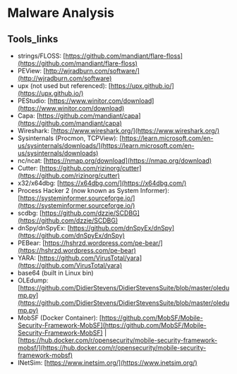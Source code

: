 # Malware Analysis

## Tools\_links

* strings/FLOSS: [https://github.com/mandiant/flare-floss](https://github.com/mandiant/flare-floss)
* PEView: [http://wjradburn.com/software/](http://wjradburn.com/software)
* upx (not used but referenced): [https://upx.github.io/](https://upx.github.io/)
* PEStudio: [https://www.winitor.com/download](https://www.winitor.com/download)
* Capa: [https://github.com/mandiant/capa](https://github.com/mandiant/capa)
* Wireshark: [https://www.wireshark.org/](https://www.wireshark.org/)
* Sysinternals (Procmon, TCPView): [https://learn.microsoft.com/en-us/sysinternals/downloads/](https://learn.microsoft.com/en-us/sysinternals/downloads)
* nc/ncat: [https://nmap.org/download](https://nmap.org/download)
* Cutter: [https://github.com/rizinorg/cutter](https://github.com/rizinorg/cutter)
* x32/x64dbg: [https://x64dbg.com/](https://x64dbg.com/)
* Process Hacker 2 (now known as System Informer): [https://systeminformer.sourceforge.io/](https://systeminformer.sourceforge.io/)
* scdbg: [https://github.com/dzzie/SCDBG](https://github.com/dzzie/SCDBG)
* dnSpy/dnSpyEx: [https://github.com/dnSpyEx/dnSpy](https://github.com/dnSpyEx/dnSpy)
* PEBear: [https://hshrzd.wordpress.com/pe-bear/](https://hshrzd.wordpress.com/pe-bear)
* YARA: [https://github.com/VirusTotal/yara](https://github.com/VirusTotal/yara)
* base64 (built in Linux bin)
* OLEdump: [https://github.com/DidierStevens/DidierStevensSuite/blob/master/oledump.py](https://github.com/DidierStevens/DidierStevensSuite/blob/master/oledump.py)
* MobSF (Docker Container): [https://github.com/MobSF/Mobile-Security-Framework-MobSF](https://github.com/MobSF/Mobile-Security-Framework-MobSF) | [https://hub.docker.com/r/opensecurity/mobile-security-framework-mobsf/](https://hub.docker.com/r/opensecurity/mobile-security-framework-mobsf)
* INetSim: [https://www.inetsim.org/](https://www.inetsim.org/)
